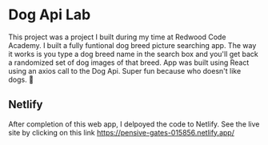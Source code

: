# Dog Api Lab

This project was a project I built during my time at Redwood Code Academy. I built a fully funtional dog breed picture searching app. The way it works is you type a dog breed name in the search box and you'll get back a randomized set of dog images of that breed. App was built using React using an axios call to the Dog Api.  Super fun because who doesn't like dogs. :dog:

## Netlify  

After completion of this web app, I delpoyed the code to Netlify. See the live site by clicking on this link https://pensive-gates-015856.netlify.app/
